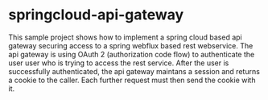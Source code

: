 # springcloud-api-gateway

This sample project shows how to implement a spring cloud based api gateway securing access to a spring webflux based rest webservice. The api gateway is using OAuth 2 (authorization code flow) to authenticate the user user who is trying to access the rest service. After the user is  successfully authenticated, the api gateway maintans a session and returns a cookie to the caller. Each further request must then send the cookie with it.
